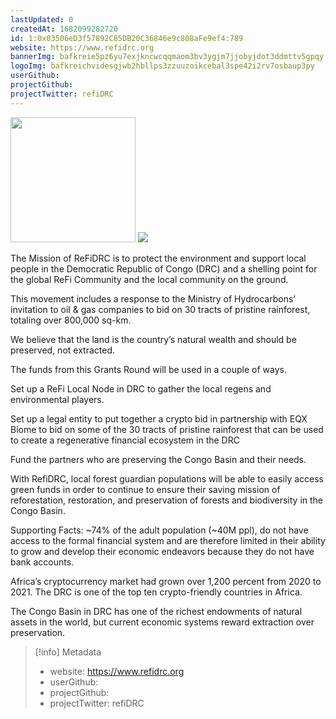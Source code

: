```yaml
---
lastUpdated: 0
createdAt: 1682099282720
id: 1:0x03506eD3f57892C85DB20C36846e9c808aFe9ef4:789
website: https://www.refidrc.org
bannerImg: bafkreie5pz6yu7exjkncwcqqmaom3bv3ygjm7jjobyjdot3ddmttv5gpqy
logoImg: bafkreichvidesgjwb2hbllps3zzuuzoikcebal3spe42i2rv7osbaup3py
userGithub:
projectGithub:
projectTwitter: refiDRC
---
```


<img style="width: 200px" src="https://ipfs-grants-stack.gitcoin.co/ipfs/bafkreichvidesgjwb2hbllps3zzuuzoikcebal3spe42i2rv7osbaup3py">

<img src="https://ipfs-grants-stack.gitcoin.co/ipfs/bafkreie5pz6yu7exjkncwcqqmaom3bv3ygjm7jjobyjdot3ddmttv5gpqy">

The Mission of ReFiDRC is to protect the environment and support local people in the Democratic Republic of Congo (DRC) and a shelling point for the global ReFi Community and the local community on the ground.

This movement includes a response to the Ministry of Hydrocarbons’ invitation
 to oil & gas companies to bid on 30 tracts of pristine rainforest, totaling over 800,000 sq-km.

We believe that the land is the country’s natural wealth and should be preserved, not extracted.

The funds from this Grants Round will be used in a couple of ways. 

Set up a ReFi Local Node in DRC to gather the local regens and environmental players. 

Set up a legal entity to put together a crypto bid in partnership with EQX Biome to bid on some of the 30 tracts of pristine rainforest that can be used to create a regenerative financial ecosystem in the DRC

Fund the partners who are preserving the Congo Basin and their needs.

With RefiDRC, local forest guardian populations will be able to easily access green funds in order to continue to ensure their saving mission of reforestation, restoration, and preservation of forests and biodiversity in the Congo Basin.

Supporting Facts:
~74% of the adult population (~40M ppl), do not have access to the formal financial system and are therefore limited in their ability to grow and develop their economic endeavors because they do not have bank accounts.

Africa’s cryptocurrency market had grown over 1,200 percent from 2020 to 2021. The DRC is one of the top ten crypto-friendly countries in Africa. 

The Congo Basin in DRC has one of the richest endowments of natural assets in the world, but current economic systems reward extraction over preservation. 


> [!info] Metadata
> * website: https://www.refidrc.org
> * userGithub: 
> * projectGithub: 
> * projectTwitter: refiDRC